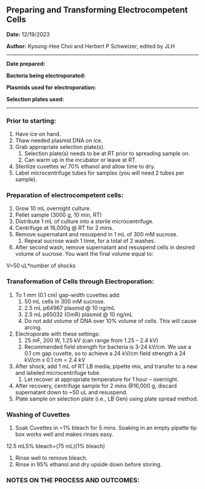 ## Preparing and Transforming Electrocompetent Cells

**Date:** 12/19/2023

**Author:** Kyoung-Hee Choi and Herbert P Schweizer, edited by JLH

--- 

**Date prepared:** 

**Bacteria being electroporated:** 

**Plasmids used for electroporation:**

**Selection plates used:**

--- 

### Prior to starting:

1. Have ice on hand.
1. Thaw needed plasmid DNA on ice.
1. Grab appropriate selection plate(s). 
   1. Selection plate(s) needs to be at RT prior to spreading sample on.
   1. Can warm up in the incubator or leave at RT. 
1. Sterilize cuvettes w/ 70% ethanol and allow time to dry.
1. Label microcentrifuge tubes for samples (you will need 2 tubes per sample).

### Preparation of electrocompetent cells:

1. Grow 10 mL overnight culture.
1. Pellet sample (3000 g, 10 min, RT)
1. Distribute 1 mL of culture into a sterile microcentrifuge. 
1. Centrifuge at 16,000g @ RT for 2 mins. 
1. Remove supernatant and resuspend in 1 mL of 300 mM sucrose.
   1. Repeat sucrose wash 1 time, for a total of 2 washes. 
1. After second wash, remove supernatant and resuspend cells in desired volume of sucrose. You want the final volume equal to:

V=50 uL\*number of shocks

### Transformation of Cells through Electroporation:

1. To 1 mm (0.1 cm) gap-width cuvettes add:
   1. 50 mL cells in 300 mM sucrose.
   1. 2.5 mL p64967 plasmid @ 10 ng/mL
   1. 2.5 mL p65032 (GmR) plasmid @ 10 ng/mL
   1. Do not add volume of DNA over 10% volume of cells. This will cause arcing.
1. Electroporate with these settings:
   1. 25 mF, 200 W, 1.25 kV (can range from 1.25 – 2.4 kV)
   1. Recommended field strength for bacteria is 3-24 kV/cm. We use a 0.1 cm gap cuvette, so to achieve a 24 kV/cm field strength à 24 kV/cm x 0.1 cm = 2.4 kV
1. After shock, add 1 mL of RT LB media, pipette mix, and transfer to a new and labeled microcentrifuge tube.
   1. Let recover at appropriate temperature for 1 hour – overnight.
1. After recovery, centrifuge sample for 2 mins @16,000 g, discard supernatant down to ~50 uL and resuspend.
1. Plate sample on selection plate (i.e., LB Gen) using plate spread method. 

### Washing of Cuvettes

1. Soak Cuvettes in ~1% bleach for 5 mins. Soaking in an empty pipette tip box works well and makes rinses easy. 

12\.5 mL5% bleach=(75 mL)(1% bleach)

1. Rinse well to remove bleach.
1. Rinse in 95% ethanol and dry upside down before storing.



### NOTES ON THE PROCESS AND OUTCOMES:
